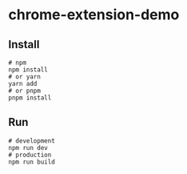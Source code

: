 # chrome-extension-demo

## Install
```shell
# npm
npm install
# or yarn
yarn add
# or pnpm
pnpm install
```

## Run
```shell
# development
npm run dev
# production
npm run build
```
